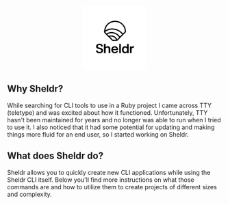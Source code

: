 <div align="center">
    <img width="150" src="https://github.com/flynnsol/Sheldr/blob/main/images/logo.png" alt="Sheldr Logo"/>
</div>

## Why Sheldr?

While searching for CLI tools to use in a Ruby project I came across TTY (teletype) and was excited about how it functioned. Unfortunately, TTY hasn't been maintained for years and no longer was able to run when I tried to use it. I also noticed that it had some potential for updating and making things more fluid for an end user, so I started working on Sheldr.

## What does Sheldr do?

Sheldr allows you to quickly create new CLI applications while using the Sheldr CLI itself. Below you'll find more instructions on what those commands are and how to utilize them to create projects of different sizes and complexity.